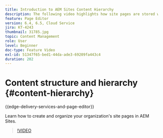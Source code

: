 ```yaml
---
title: Introduction to AEM Sites Content Hierarchy
description: The following video highlights how site pages are stored within AEM for your organization.
feature: Page Editor
version: 6.4, 6.5, Cloud Service
jira: KT-4243
thumbnail: 31785.jpg
topic: Content Management
role: User
level: Beginner
doc-type: Feature Video
exl-id: 51347f65-bed1-44da-ade3-69209fa443c4
duration: 202
---
```

# Content structure and hierarchy {#content-hierarchy}

{{edge-delivery-services-and-page-editor}}

Learn how to create and organize your organization's site pages in AEM Sites.

>[!VIDEO](https://video.tv.adobe.com/v/31785?quality=12&learn=on)
